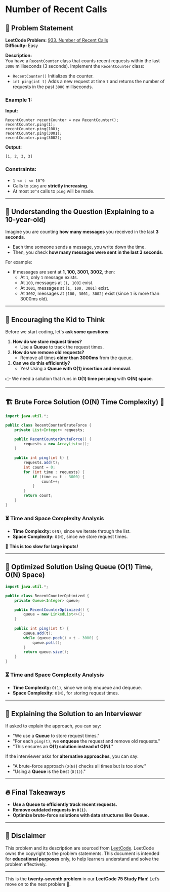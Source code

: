# Number of Recent Calls

## 📌 Problem Statement

**LeetCode Problem:** [933. Number of Recent Calls](https://leetcode.com/problems/number-of-recent-calls/)  
**Difficulty:** Easy  

**Description:**  
You have a `RecentCounter` class that counts recent requests within the last `3000` milliseconds (3 seconds). Implement the `RecentCounter` class:
- `RecentCounter()` Initializes the counter.
- `int ping(int t)` Adds a new request at time `t` and returns the number of requests in the past `3000` milliseconds.

### **Example 1:**
**Input:**  
```
RecentCounter recentCounter = new RecentCounter();
recentCounter.ping(1);
recentCounter.ping(100);
recentCounter.ping(3001);
recentCounter.ping(3002);
```
**Output:**  
```
[1, 2, 3, 3]
```

### **Constraints:**
- `1 <= t <= 10^9`
- Calls to `ping` are **strictly increasing**.
- At most `10^4` calls to `ping` will be made.

---

## 📌 Understanding the Question (Explaining to a 10-year-old)

Imagine you are counting **how many messages** you received in the last **3 seconds**.
- Each time someone sends a message, you write down the time.
- Then, you check **how many messages were sent in the last 3 seconds**.

For example:
- If messages are sent at **1, 100, 3001, 3002**, then:
  - At `1`, only `1` message exists.
  - At `100`, messages at `[1, 100]` exist.
  - At `3001`, messages at `[1, 100, 3001]` exist.
  - At `3002`, messages at `[100, 3001, 3002]` exist (since `1` is more than 3000ms old).

---

## 🧠 Encouraging the Kid to Think

Before we start coding, let's **ask some questions**:
1. **How do we store request times?**
   - Use a **Queue** to track the request times.
2. **How do we remove old requests?**
   - Remove all times **older than 3000ms** from the queue.
3. **Can we do this efficiently?**
   - Yes! Using a **Queue with O(1) insertion and removal**.

👉 We need a solution that runs in **O(1) time per ping** with **O(N) space**.

---

## 🏗️ Brute Force Solution (O(N) Time Complexity) 🚨

```java
import java.util.*;

public class RecentCounterBruteForce {
    private List<Integer> requests;

    public RecentCounterBruteForce() {
        requests = new ArrayList<>();
    }
    
    public int ping(int t) {
        requests.add(t);
        int count = 0;
        for (int time : requests) {
            if (time >= t - 3000) {
                count++;
            }
        }
        return count;
    }
}
```

### ⏳ Time and Space Complexity Analysis
- **Time Complexity:** `O(N)`, since we iterate through the list.
- **Space Complexity:** `O(N)`, since we store request times.

🚨 **This is too slow for large inputs!**

---

## 🚀 Optimized Solution Using Queue (O(1) Time, O(N) Space)

```java
import java.util.*;

public class RecentCounterOptimized {
    private Queue<Integer> queue;

    public RecentCounterOptimized() {
        queue = new LinkedList<>();
    }
    
    public int ping(int t) {
        queue.add(t);
        while (queue.peek() < t - 3000) {
            queue.poll();
        }
        return queue.size();
    }
}
```

### ⏳ Time and Space Complexity Analysis
- **Time Complexity:** `O(1)`, since we only enqueue and dequeue.
- **Space Complexity:** `O(N)`, for storing request times.

---

## 📢 Explaining the Solution to an Interviewer
If asked to explain the approach, you can say:
- "We use a **Queue** to store request times."
- "For each `ping(t)`, we **enqueue** the request and remove old requests."
- "This ensures an **O(1) solution instead of O(N)**."

If the interviewer asks for **alternative approaches**, you can say:
- "A brute-force approach (`O(N)`) checks all times but is too slow."
- "Using a **Queue** is the best (`O(1)`)."

---

## 🔥 Final Takeaways
- **Use a Queue to efficiently track recent requests.**
- **Remove outdated requests in `O(1)`.**
- **Optimize brute-force solutions with data structures like Queue.**

---

## 📜 Disclaimer
This problem and its description are sourced from [LeetCode](https://leetcode.com/problems/number-of-recent-calls/). LeetCode owns the copyright to the problem statements. This document is intended for **educational purposes** only, to help learners understand and solve the problem effectively.

---

This is the **twenty-seventh problem** in our **LeetCode 75 Study Plan**! Let’s move on to the next problem 🚀.